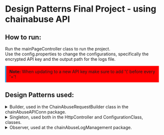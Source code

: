 # Design Patterns Final Project - using chainabuse API

## How to run:
Run the mainPageController class to run the project.  
Use the config.properties to change the configurations, specifically the encrypted API key and the output path for the logs file.  
<div style="background-color: #ff0000; padding: 10px; border-left: 4px solid #3498db;">
<strong>Note:</strong> When updating to a new API key make sure to add '\' before every '='!
</div>

## Design Patterns used:
<details>
<summary>Builder, used in the ChainAbuseRequestBuilder class in the chainAbuseAPIConn package.  </summary>
The class is used to create the API's REST request.  
</details>

<details>
<summary>
Singleton, used both in the HttpController and ConfigurationClass, classes.  </summary>
Making sure there is only one instance of these types in every run of the program.  
</details>

<details>
<summary>Observer, used at the chainAbuseLogManagement package.  </summary>
The observer gets information from the application regarding new logs and passes those off to the UI and the file in which we save our logs.
</details>
